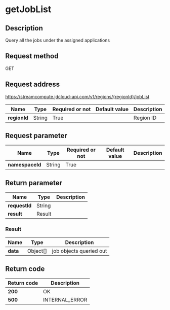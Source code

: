 # getJobList


## Description
Query all the jobs under the assigned applications

## Request method
GET

## Request address
https://streamcompute.jdcloud-api.com/v1/regions/{regionId}/jobList

|Name|Type|Required or not|Default value|Description|
|---|---|---|---|---|
|**regionId**|String|True||Region ID|

## Request parameter
|Name|Type|Required or not|Default value|Description|
|---|---|---|---|---|
|**namespaceId**|String|True|||


## Return parameter
|Name|Type|Description|
|---|---|---|
|**requestId**|String||
|**result**|Result||


### <a name="Result">Result</a>
|Name|Type|Description|
|---|---|---|
|**data**|Object[]|job objects queried out|

## Return code
|Return code|Description|
|---|---|
|**200**|OK|
|**500**|INTERNAL_ERROR|
